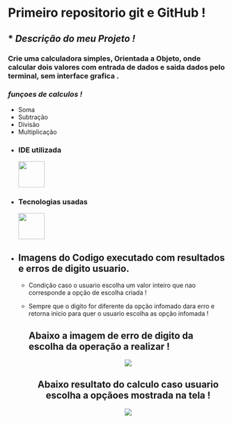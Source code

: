 # **Primeiro repositorio  git e GitHub !**

   ## * ***Descrição do meu Projeto !***
 
 ### Crie uma calculadora simples, Orientada a Objeto, onde calcular dois valores com  entrada de dados e saida dados pelo terminal, sem interface grafica .
  
 ### ***funçoes de calculos !***
  * Soma 
  * Subtração
  * Divisão
  * Multiplicação
- ### IDE utilizada
  <img src="https://cdn.jsdelivr.net/gh/devicons/devicon/icons/vscode/vscode-original-wordmark.svg" whidt="60" height="60"/> 

- ### Tecnologias usadas
    <img src="https://cdn.jsdelivr.net/gh/devicons/devicon/icons/java/java-original-wordmark.svg" whidt="60" height="60"/>
- ## Imagens do Codigo executado com resultados e erros de digito usuario.

     * Condição caso o usuario escolha um valor inteiro que nao corresponde a opção de escolha criada !
     * Sempre que o digito for diferente da opção infomado dara erro e retorna inicio  para quer o usuario escolha as opção infomada !

       ## Abaixo a imagem de erro de digito da escolha da operação a realizar !
       <div align="center">
       <img src="https://github.com/Rafael100099/Calculadora/assets/93090098/3d8fdd32-84e2-4182-9097-9d7d234d4f7a" <div/>

       ## Abaixo resultato do calculo caso usuario escolha a opçãoes mostrada na tela  !
       <div align="center">
       <img src="https://github.com/Rafael100099/Calculadora/assets/93090098/c6368d2e-fb23-4de5-a983-fc60a3ccdcbc"
       <div/>
